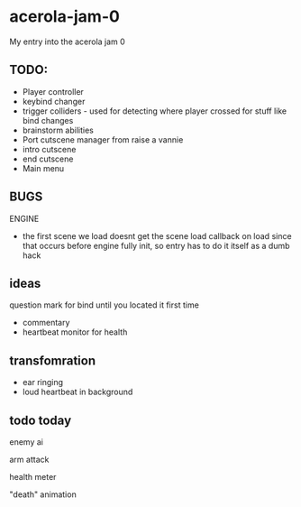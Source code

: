 # acerola-jam-0

My entry into the acerola jam 0

## TODO:

- Player controller
- keybind changer
- trigger colliders - used for detecting where player crossed for stuff like bind changes
- brainstorm abilities
- Port cutscene manager from raise a vannie
- intro cutscene
- end cutscene
- Main menu

## BUGS

ENGINE

- the first scene we load doesnt get the scene load callback on load since that occurs before engine fully init, so entry has to do it itself as a dumb hack

## ideas

question mark for bind until you located it first time

- commentary
- heartbeat monitor for health

## transfomration

- ear ringing
- loud heartbeat in background

## todo today

enemy ai

arm attack

health meter

"death" animation
